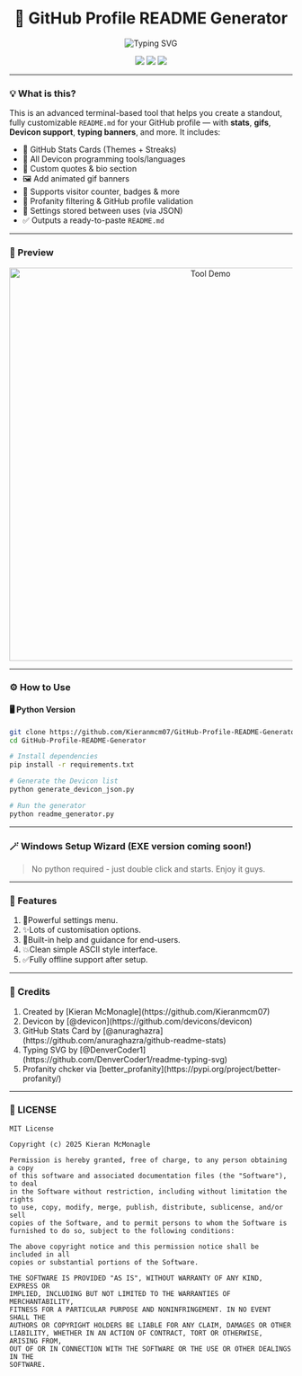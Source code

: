 <h1 align="center">🚀 GitHub Profile README Generator</h1>

<p align="center">
  <img src="https://readme-typing-svg.herokuapp.com?font=Fira+Code&size=25&pause=1000&color=2AF7D0&center=true&vCenter=true&random=false&width=500&height=70&lines=Build+Your+Ultimate+GitHub+Profile;No+coding+experience+needed!" alt="Typing SVG" />
</p>

<p align="center">
  <img src="https://img.shields.io/github/stars/Kieranmcm07/GitHub-Profile-README-Generator?style=social" />
  <img src="https://img.shields.io/github/issues/Kieranmcm07/GitHub-Profile-README-Generator?color=purple" />
  <img src="https://img.shields.io/github/license/Kieranmcm07/GitHub-Profile-README-Generator" />
</p>

---

### 💡 What is this?

This is an advanced terminal-based tool that helps you create a standout, fully customizable `README.md` for your GitHub profile — with **stats**, **gifs**, **Devicon support**, **typing banners**, and more. It includes:

- 🎨 GitHub Stats Cards (Themes + Streaks)
- 🧰 All Devicon programming tools/languages
- 💬 Custom quotes & bio section
- 🖼️ Add animated gif banners
- 🚀 Supports visitor counter, badges & more
- 🧠 Profanity filtering & GitHub profile validation
- 💾 Settings stored between uses (via JSON)
- ✅ Outputs a ready-to-paste `README.md`

---

### 📸 Preview

<p align="center">
  <img src="../assets/image1.png" width="700" alt="Tool Demo" />
</p>

---

### ⚙️ How to Use

#### 🖥️ Python Version

```bash
git clone https://github.com/Kieranmcm07/GitHub-Profile-README-Generator
cd GitHub-Profile-README-Generator

# Install dependencies
pip install -r requirements.txt

# Generate the Devicon list
python generate_devicon_json.py

# Run the generator
python readme_generator.py
```

---

### 🪄 Windows Setup Wizard (EXE version coming soon!)
> No python required - just double click and starts. Enjoy it guys.

---

### 🧩 Features
<ol>
    <li>🔧Powerful settings menu.</li>
    <li>✨Lots of customisation options.</li>
    <li>🧠Built-in help and guidance for end-users.</li>
    <li>💥Clean simple ASCII style interface.</li>
    <li>✅Fully offline support after setup.</li>
</ol>

---

### 🙌 Credits
<ol>
    <li>Created by [Kieran McMonagle](https://github.com/Kieranmcm07)</li>
    <li>Devicon by [@devicon](https://github.com/devicons/devicon)</li>
    <li>GitHub Stats Card by [@anuraghazra](https://github.com/anuraghazra/github-readme-stats)</li>
    <li>Typing SVG by [@DenverCoder1](https://github.com/DenverCoder1/readme-typing-svg)</li>
    <li>Profanity chcker via [better_profanity](https://pypi.org/project/better-profanity/)</li>
</ol>

---

### 📜 LICENSE
```
MIT License

Copyright (c) 2025 Kieran McMonagle

Permission is hereby granted, free of charge, to any person obtaining a copy
of this software and associated documentation files (the "Software"), to deal
in the Software without restriction, including without limitation the rights
to use, copy, modify, merge, publish, distribute, sublicense, and/or sell
copies of the Software, and to permit persons to whom the Software is
furnished to do so, subject to the following conditions:

The above copyright notice and this permission notice shall be included in all
copies or substantial portions of the Software.

THE SOFTWARE IS PROVIDED "AS IS", WITHOUT WARRANTY OF ANY KIND, EXPRESS OR
IMPLIED, INCLUDING BUT NOT LIMITED TO THE WARRANTIES OF MERCHANTABILITY,
FITNESS FOR A PARTICULAR PURPOSE AND NONINFRINGEMENT. IN NO EVENT SHALL THE
AUTHORS OR COPYRIGHT HOLDERS BE LIABLE FOR ANY CLAIM, DAMAGES OR OTHER
LIABILITY, WHETHER IN AN ACTION OF CONTRACT, TORT OR OTHERWISE, ARISING FROM,
OUT OF OR IN CONNECTION WITH THE SOFTWARE OR THE USE OR OTHER DEALINGS IN THE
SOFTWARE.
```